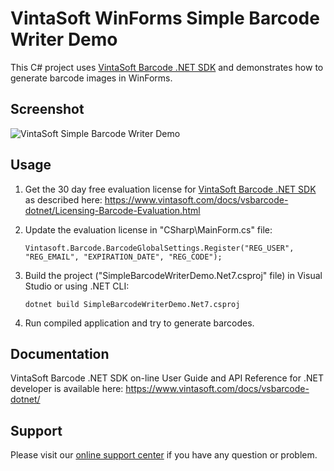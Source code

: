 # VintaSoft WinForms Simple Barcode Writer Demo

This C# project uses <a href="https://www.vintasoft.com/vsbarcode-dotnet-index.html">VintaSoft Barcode .NET SDK</a> and demonstrates how to generate barcode images in WinForms.


## Screenshot
<img src="vintasoft-simple-barcode-writer-demo.png" title="VintaSoft Simple Barcode Writer Demo">


## Usage
1. Get the 30 day free evaluation license for <a href="https://www.vintasoft.com/vsbarcode-dotnet-index.html" target="_blank">VintaSoft Barcode .NET SDK</a> as described here: <a href="https://www.vintasoft.com/docs/vsbarcode-dotnet/Licensing-Barcode-Evaluation.html" target="_blank">https://www.vintasoft.com/docs/vsbarcode-dotnet/Licensing-Barcode-Evaluation.html</a>

2. Update the evaluation license in "CSharp\MainForm.cs" file:
   ```
   Vintasoft.Barcode.BarcodeGlobalSettings.Register("REG_USER", "REG_EMAIL", "EXPIRATION_DATE", "REG_CODE");
   ```

3. Build the project ("SimpleBarcodeWriterDemo.Net7.csproj" file) in Visual Studio or using .NET CLI:
   ```
   dotnet build SimpleBarcodeWriterDemo.Net7.csproj
   ```

4. Run compiled application and try to generate barcodes.


## Documentation
VintaSoft Barcode .NET SDK on-line User Guide and API Reference for .NET developer is available here: https://www.vintasoft.com/docs/vsbarcode-dotnet/


## Support
Please visit our <a href="https://myaccount.vintasoft.com/">online support center</a> if you have any question or problem.
